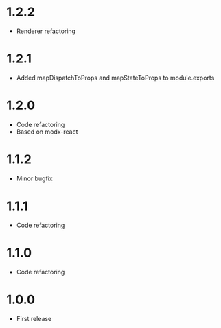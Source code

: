 
1.2.2
========================================
- Renderer refactoring


1.2.1
========================================
- Added mapDispatchToProps and mapStateToProps to module.exports

1.2.0
========================================
- Code refactoring
- Based on modx-react


1.1.2
========================================
- Minor bugfix

1.1.1
========================================
- Code refactoring

1.1.0
========================================
- Code refactoring

1.0.0
========================================
- First release
